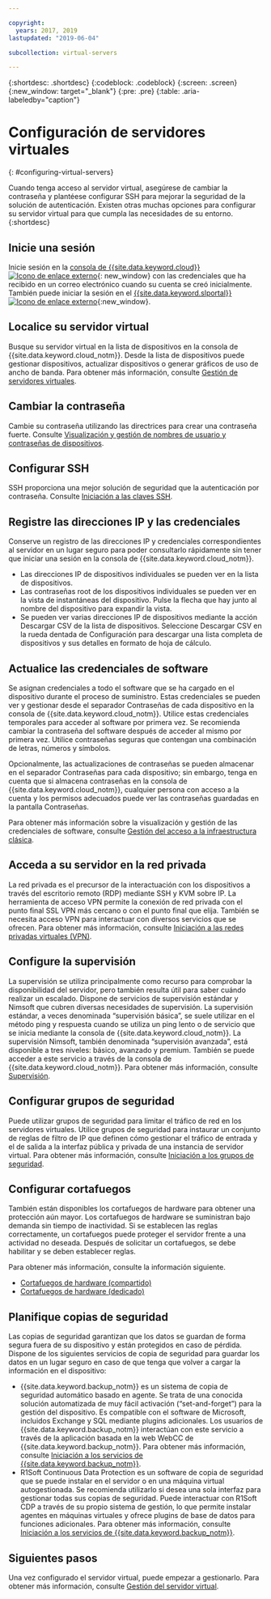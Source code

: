 ```yaml
---

copyright:
  years: 2017, 2019
lastupdated: "2019-06-04"

subcollection: virtual-servers

---
```


{:shortdesc: .shortdesc}
{:codeblock: .codeblock}
{:screen: .screen}
{:new_window: target="_blank"}
{:pre: .pre}
{:table: .aria-labeledby="caption"}


# Configuración de servidores virtuales
{: #configuring-virtual-servers}

Cuando tenga acceso al servidor virtual, asegúrese de cambiar la contraseña y plantéese configurar SSH para mejorar la seguridad de la solución de autenticación. Existen otras muchas opciones para configurar su servidor virtual para que cumpla las necesidades de su entorno.
{:shortdesc}

## Inicie una sesión
Inicie sesión en la [consola de {{site.data.keyword.cloud}}
![Icono de enlace externo](../icons/launch-glyph.svg "Icono de enlace externo")](https://cloud.ibm.com/classic?){: new_window} con las credenciales que ha recibido en un correo electrónico cuando su cuenta se creó inicialmente. También puede iniciar la sesión en el [{{site.data.keyword.slportal}} ![Icono de enlace externo](../../icons/launch-glyph.svg "Icono de enlace externo")](https://control.softlayer.com/){:new_window}.

## Localice su servidor virtual
Busque su servidor virtual en la lista de dispositivos en la consola de {{site.data.keyword.cloud_notm}}. Desde la lista de dispositivos puede gestionar dispositivos, actualizar dispositivos o generar gráficos de uso de ancho de banda. Para obtener más información, consulte [Gestión de servidores virtuales](/docs/vsi?topic=virtual-servers-managing-virtual-servers#managing-virtual-servers).

## Cambiar la contraseña
Cambie su contraseña utilizando las directrices para crear una contraseña fuerte. Consulte
[Visualización y gestión de nombres de usuario y contraseñas de dispositivos](/docs/vsi?topic=virtual-servers-view-update-user-name-password-for-device#view-update-user-name-password-for-device).

## Configurar SSH
SSH proporciona una mejor solución de seguridad que la autenticación por contraseña. Consulte
[Iniciación a las claves SSH](/docs/infrastructure/ssh-keys?topic=ssh-keys-getting-started-tutorial#getting-started-tutorial).

## Registre las direcciones IP y las credenciales
Conserve un registro de las direcciones IP y credenciales correspondientes al servidor en un lugar seguro para poder consultarlo rápidamente sin tener que iniciar una sesión en la consola de {{site.data.keyword.cloud_notm}}.
- Las direcciones IP de dispositivos individuales se pueden ver en la lista de dispositivos.
- Las contraseñas root de los dispositivos individuales se pueden ver en la vista de instantáneas del dispositivo. Pulse la flecha que hay junto al nombre del dispositivo para expandir la vista.
- Se pueden ver varias direcciones IP de dispositivos mediante la acción Descargar CSV de la lista de dispositivos. Seleccione Descargar CSV en la rueda dentada de Configuración para descargar una lista completa de dispositivos y sus detalles en formato de hoja de cálculo.

## Actualice las credenciales de software
Se asignan credenciales a todo el software que se ha cargado en el dispositivo durante el proceso de suministro. Estas credenciales se pueden ver y gestionar desde el separador Contraseñas de cada dispositivo en la consola de {{site.data.keyword.cloud_notm}}. Utilice estas credenciales temporales para acceder al software por primera vez. Se recomienda cambiar la contraseña del software después de acceder al mismo por primera vez. Utilice contraseñas seguras que contengan una combinación de letras, números y símbolos.

Opcionalmente, las actualizaciones de contraseñas se pueden almacenar en el separador Contraseñas para cada dispositivo; sin embargo, tenga en cuenta que si almacena contraseñas en la consola de {{site.data.keyword.cloud_notm}}, cualquier persona con acceso a la cuenta y los permisos adecuados puede ver las contraseñas guardadas en la pantalla Contraseñas.

Para obtener más información sobre la visualización y gestión de las credenciales de software, consulte
[Gestión del acceso a la infraestructura clásica](/docs/vsi?topic=iam-mngclassicinfra).

## Acceda a su servidor en la red privada
La red privada es el precursor de la interactuación con los dispositivos a través del escritorio remoto (RDP) mediante SSH y KVM sobre IP. La herramienta de acceso VPN permite la conexión de red privada con el punto final SSL VPN más cercano o con el punto final que elija. También se necesita acceso VPN para interactuar con diversos servicios que se ofrecen. Para obtener más información, consulte [Iniciación a las redes privadas virtuales (VPN)](/docs/infrastructure/iaas-vpn?topic=VPN-gettingstarted-with-virtual-private-networking).

## Configure la supervisión
La supervisión se utiliza principalmente como recurso para comprobar la disponibilidad del servidor, pero también resulta útil para saber cuándo realizar un escalado. Dispone de servicios de supervisión estándar y Nimsoft que cubren diversas necesidades de supervisión. La supervisión estándar, a veces denominada “supervisión básica”, se suele utilizar en el método ping y respuesta cuando se utiliza un ping lento o de servicio que se inicia mediante la consola de {{site.data.keyword.cloud_notm}}. La supervisión Nimsoft, también denominada “supervisión avanzada”, está disponible a tres niveles: básico, avanzado y premium. También se puede acceder a este servicio a través de la consola de {{site.data.keyword.cloud_notm}}. Para obtener más información, consulte [Supervisión](/docs/infrastructure/SLmonitoring?topic=slmonitoring-monitoring#monitoring).

## Configurar grupos de seguridad
Puede utilizar grupos de seguridad para limitar el tráfico de red en los servidores virtuales. Utilice grupos de seguridad para instaurar un conjunto de reglas de filtro de IP que definen cómo gestionar el tráfico de entrada y el de salida a la interfaz pública y privada de una instancia de servidor virtual. Para obtener más información, consulte [Iniciación a los grupos de seguridad](/docs/infrastructure/security-groups?topic=security-groups-getting-started).

## Configurar cortafuegos
También están disponibles los cortafuegos de hardware para obtener una protección aún mayor. Los cortafuegos de hardware se suministran bajo demanda sin tiempo de inactividad. Si se establecen las reglas correctamente, un cortafuegos puede proteger el servidor frente a una actividad no deseada. Después de solicitar un cortafuegos, se debe habilitar y se deben establecer reglas.

Para obtener más información, consulte la información siguiente.

* [Cortafuegos de hardware (compartido)](/docs/infrastructure/hardware-firewall-shared?topic=hardware-firewall-shared-about-hardware-firewall-shared-)
* [Cortafuegos de hardware (dedicado)](/docs/infrastructure/hardware-firewall-dedicated?topic=hardware-firewall-dedicated-about-the-hardware-firewall-dedicated-)

## Planifique copias de seguridad
Las copias de seguridad garantizan que los datos se guardan de forma segura fuera de su dispositivo y están protegidos en caso de pérdida. Dispone de los siguientes servicios de copia de seguridad para guardar los datos en un lugar seguro en caso de que tenga que volver a cargar la información en el dispositivo:
- {{site.data.keyword.backup_notm}} es un sistema de copia de seguridad automático basado en agente. Se trata de una conocida solución automatizada de muy fácil activación (“set-and-forget”) para la gestión del dispositivo. Es compatible con el software de Microsoft, incluidos Exchange y SQL mediante plugins adicionales. Los usuarios de {{site.data.keyword.backup_notm}} interactúan con este servicio a través de la aplicación basada en la web WebCC de {{site.data.keyword.backup_notm}}. Para obtener más información, consulte [Iniciación a los servicios de {{site.data.keyword.backup_notm}}](/docs/infrastructure/Backup?topic=Backup-getting-started).
- R1Soft Continuous Data Protection es un software de copia de seguridad que se puede instalar en el servidor o en una máquina virtual autogestionada. Se recomienda utilizarlo si desea una sola interfaz para gestionar todas sus copias de seguridad. Puede interactuar con R1Soft CDP a través de su propio sistema de gestión, lo que permite instalar agentes en máquinas virtuales y ofrece plugins de base de datos para funciones adicionales. Para obtener más información, consulte [Iniciación a los servicios de {{site.data.keyword.backup_notm}}](/docs/infrastructure/Backup?topic=Backup-getting-started).

## Siguientes pasos
Una vez configurado el servidor virtual, puede empezar a gestionarlo. Para obtener más información, consulte [Gestión del servidor virtual](/docs/vsi?topic=virtual-servers-managing-virtual-servers#managing-virtual-servers).
